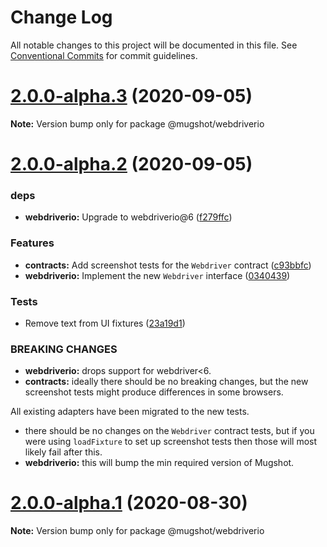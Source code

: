 # Change Log

All notable changes to this project will be documented in this file.
See [Conventional Commits](https://conventionalcommits.org) for commit guidelines.

# [2.0.0-alpha.3](https://github.com/NiGhTTraX/mugshot/compare/@mugshot/webdriverio@2.0.0-alpha.2...@mugshot/webdriverio@2.0.0-alpha.3) (2020-09-05)

**Note:** Version bump only for package @mugshot/webdriverio





# [2.0.0-alpha.2](https://github.com/NiGhTTraX/mugshot/compare/@mugshot/webdriverio@2.0.0-alpha.1...@mugshot/webdriverio@2.0.0-alpha.2) (2020-09-05)


### deps

* **webdriverio:** Upgrade to webdriverio@6 ([f279ffc](https://github.com/NiGhTTraX/mugshot/commit/f279ffc))


### Features

* **contracts:** Add screenshot tests for the `Webdriver` contract ([c93bbfc](https://github.com/NiGhTTraX/mugshot/commit/c93bbfc))
* **webdriverio:** Implement the new `Webdriver` interface ([0340439](https://github.com/NiGhTTraX/mugshot/commit/0340439))


### Tests

* Remove text from UI fixtures ([23a19d1](https://github.com/NiGhTTraX/mugshot/commit/23a19d1))


### BREAKING CHANGES

* **webdriverio:** drops support for webdriver<6.
* **contracts:** ideally there should be no breaking changes, but the
new screenshot tests might produce differences in some browsers.

All existing adapters have been migrated to the new tests.
* there should be no changes on the `Webdriver` contract
tests, but if you were using `loadFixture` to set up screenshot tests
then those will most likely fail after this.
* **webdriverio:** this will bump the min required version of Mugshot.





# [2.0.0-alpha.1](https://github.com/NiGhTTraX/mugshot/compare/@mugshot/webdriverio@2.0.0-alpha.0...@mugshot/webdriverio@2.0.0-alpha.1) (2020-08-30)

**Note:** Version bump only for package @mugshot/webdriverio
